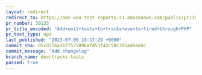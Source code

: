 ```yaml
---
layout: redirect
redirect_to: https://a8c-woo-test-reports.s3.amazonaws.com/public/pr/39133/api/index.html
pr_number: 39133
pr_title_encoded: "Add+unit+tests+to+tracks+events+fired+through+PHP"
pr_test_type: api
last_published: "2023-07-06 18:17:29 +0000"
commit_sha: 05cd356a36f7575896afd53f42c59c3d5ad6ed4c
commit_message: "Add changelog"
branch_name: dev/tracks-tests
passed: true
---
```

